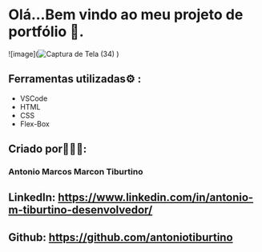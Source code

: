 # Olá...Bem vindo ao meu projeto de portfólio 🤗.

![image](![Captura de Tela (34)](https://github.com/user-attachments/assets/08b858c1-c02e-45b6-a525-a50d37d11859)
)

## Ferramentas utilizadas⚙️ :
* VSCode
* HTML
* CSS
* Flex-Box
## Criado por🧑🏻‍💻:
### Antonio Marcos Marcon Tiburtino
## LinkedIn: https://www.linkedin.com/in/antonio-m-tiburtino-desenvolvedor/
## Github: https://github.com/antoniotiburtino
